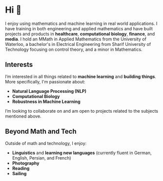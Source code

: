 # Hi 👋

I enjoy using mathematics and machine learning in real world applications. 
I have training in both engineering and applied mathematics and have built projects and products in **healthcare**, **computational biology**, **finance**, and **media**. 
I hold an MMath in Applied Mathematics from the University of Waterloo, a bachelor's in Electrical Engineering from Sharif University of Technology focusing on control theory, and a minor in Mathematics.

## Interests

I’m interested in all things related to **machine learning** and **building things**. More specifically, I'm passionate about:

- **Natural Language Processing (NLP)**
- **Computational Biology**
- **Robustness in Machine Learning**

I’m looking to collaborate on and am open to projects related to the subjects mentioned above.

## Beyond Math and Tech

Outside of math and technology, I enjoy:

- **Linguistics** and **learning new languages** (currently fluent in German, English, Persian, and French)
- **Photography**
- **Reading**
- **Sailing**

<!--
-  Hi, I’m Shervin Hakimi. I'm enjoy using mathematics and machine learning and leveraging them in real world applications. I have training in both engineering and applied mathematics and have built projects and products in healthcare, computational biology, finance and media. I have an MMath in Applied Mathematics from the University of Waterloo, a bachelor's in electrical engineering from Sharif University of Technology focusing on control theory and a minor in mathematics. 
-  I’m interested in all things related to ML and building things. More specifically I'm interested in NLP, computational biology, and robustness in machine learning.
-  I’m looking and open to collaborating on projects related to the subjects above
-  Beyond math and tech I enjoy linguistics and learning new languages (currently fluent in German, English, Persian and French), photography, reading, and hiking. 
--->

<!---
- 📫 How to reach me: shervin.hakimi@uwaterloo.ca
--->
<!---
Shervinhk/Shervinhk is a ✨ special ✨ repository because its `README.md` (this file) appears on your GitHub profile.
You can click the Preview link to take a look at your changes.
--->
